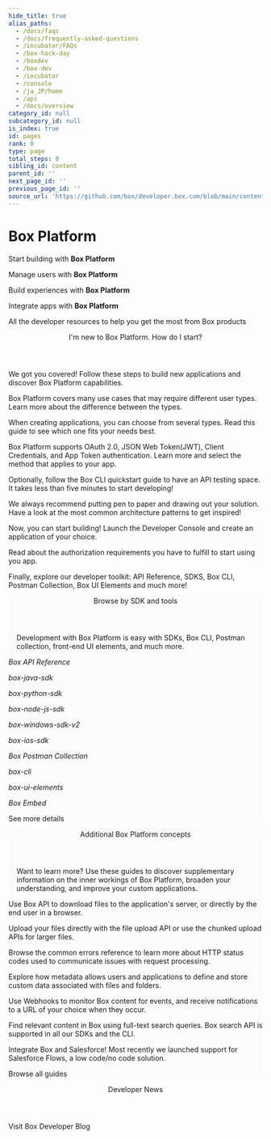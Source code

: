 ```yaml
---
hide_title: true
alias_paths:
  - /docs/faqs
  - /docs/frequently-asked-questions
  - /incubator/FAQs
  - /box-hack-day
  - /boxdev
  - /box-dev
  - /incubator
  - /console
  - /ja_JP/home
  - /api
  - /docs/overview
category_id: null
subcategory_id: null
is_index: true
id: pages
rank: 0
type: page
total_steps: 0
sibling_id: content
parent_id: ''
next_page_id: ''
previous_page_id: ''
source_url: 'https://github.com/box/developer.box.com/blob/main/content/pages/index.md'
---
```

# Box Platform

<Banner>

<BannerTitle>

Start building with **Box Platform**

</BannerTitle>

<BannerTitle>

Manage users with **Box Platform**

</BannerTitle>

<BannerTitle>

Build experiences with **Box Platform**

</BannerTitle>

<BannerTitle>

Integrate apps with **Box Platform**

</BannerTitle>

All the developer resources to help you get the most from Box products

</Banner>

<!-- <Centered wide>

<Header to='/guides' centered>

Guides

</Header>

<GuidesList>

Get started, learn tips and tricks, and discover how to use the Box
Platform API with our comprehensive guides. Here are six of the most used
guides to get you started.

<GuideList href='/guides/authentication/'>

Authentication

</GuideList>

<GuideList href='/guides/cli/quick-start/'>

CLI Quick Start

</GuideList>

<GuideList href='/guides/tooling/postman/quick-start/'>

Postman Quick Start

</GuideList>

<GuideList href='/guides/api-calls/permissions-and-errors/common-errors/'>

Common Errors

</GuideList>

<GuideList href='/guides/api-calls/pagination/offset-based/'>

API Pagination

</GuideList>

<GuideList href='/guides/embed/ui-elements/'>

UI Elements

</GuideList>

</GuidesList>

<More to='/guides' right>

More Guides

</More>

</Centered>

 -->

<Centered wide id="start-with-box-platform" >

<Header centered>

I'm new to Box Platform. How do I start?

</Header>

We got you covered! Follow these steps to build
new applications and discover Box Platform capabilities.

<TileGrid>

<Tile type="users" title="1. Explore user types" href="/guides/getting-started/user-types/">

Box Platform covers many use cases
that may require different user types.
Learn more about the
difference between the types.

</Tile>

<Tile type="apps" title="2. Understand application types" href="/guides/applications/select/">

When creating applications, you can choose from several types.
Read this guide to see which one fits your needs best.

</Tile>

<Tile type="authentication" title="3. Learn authentication methods" href="/guides/authentication/select/">

Box Platform supports OAuth 2.0, JSON Web Token(JWT), Client
Credentials, and App Token authentication. Learn more and
select the method that applies to your app.

</Tile>

<Tile type="cli" title="4. Set up Box CLI" href="/guides/cli/quick-start/">

Optionally, follow the Box CLI quickstart
guide to have an API testing space. It takes less than
five minutes to start developing!

</Tile>

<Tile type="architecture" title="5. Create an architecture pattern" href="/guides/getting-started/architecture-patterns/">

We always recommend putting pen to paper and drawing out your solution.
Have a look at the most common architecture patterns to get inspired!

</Tile>

<Tile type="create" title="6. Create the application" href="https://app.box.com/developers/console">

Now, you can start building! Launch the Developer Console and create an
application of your choice.

</Tile>

<Tile type="authorize" title="7. Authorize the application" href="/guides/authorization/">

Read about the authorization requirements you have to
fulfill to start using you app.

</Tile>

<Tile type="code" title="8. Start coding" href="#sdks-and-tools">

Finally, explore our developer toolkit: API Reference,
SDKS, Box CLI, Postman Collection, Box UI Elements and much more!

</Tile>

</TileGrid>

</Centered>

<Centered wide>

<FeaturedBoard type="community" >

</FeaturedBoard>

</Centered>

<section id="sdks-and-tools" style="background-color: #FBFBFB;">

<div style="padding: 0 16px">

<Header centered>

Browse by SDK and tools

</Header>

Development with Box Platform is easy with SDKs,
Box CLI, Postman collection,
front-end UI elements, and much more.

</div>

<TileSlider>

<Tile type="box-orange" title="API Reference" href="/reference/">

  *Box API Reference*

</Tile>

<Tile type="java" title="Java SDK" href="https://github.com/box/box-java-sdk#readme">

  *box-java-sdk*

</Tile>

<Tile type="python" title="Python SDK" href="https://github.com/box/box-python-sdk#readme">

  *box-python-sdk*

</Tile>

<Tile type="node" title="Node.js SDK" href="https://github.com/box/box-node-sdk#readme">

  *box-node-js-sdk*

</Tile>

<Tile type="net" title=".NET SDK" href="https://github.com/box/box-windows-sdk-v2#readme">

  *box-windows-sdk-v2*

</Tile>

<Tile type="tool" title="iOS SDK" href="https://github.com/box/box-ios-sdk#readme">

  *box-ios-sdk*

</Tile>

<Tile type="tool" title="Postman collection" href="/guides/tooling/postman">

  *Box Postman Collection*

</Tile>

<Tile type="box-orange" title="Box CLI" href="/guides/cli/">

  *box-cli*

</Tile>

<Tile type="box-orange" title="Box UI Elements" href="/guides/embed/ui-elements/">

  *box-ui-elements*

</Tile>

<Tile type="box-orange" title="Box Embed" href="/guides/embed/box-embed/">

  *Box Embed*

</Tile>

</TileSlider>

<More to='/sdks-and-tools/' center>

See more details

</More>

</section>

<!-- <Dark>

<Centered wide>

<Header to='/sdks-and-tools' centered>

SDKS & Tools

</Header>

<SDKS>

Development with Box Platform is made easier with SDKs for your
programming language, a command line interface, front-end UI elements,
and much more.

<SDK language='python' href='https://github.com/box/box-python-sdk'>

Python SDK

</SDK>

<SDK language='java' href='https://github.com/box/box-java-sdk'>

Java SDK

</SDK>

<SDK language='node' href='https://github.com/box/box-node-sdk'>

Node SDK

</SDK>

<SDK language='dotnet' href='https://github.com/box/box-windows-sdk'>

Windows .NET SDK

</SDK>

<SDK language='cli' href='https://github.com/box/boxcli'>

Box CLI

</SDK>

<SDK language='uielements' href='https://github.com/box/box-ui-elements'>

UI Elements

</SDK>

</SDKS>

<More to='/sdks-and-tools' right>

More SDKs & Tools

</More>

</Centered>

</Dark>

 -->

<Centered wide>

<FeaturedBoard type="sampleCode" >

</FeaturedBoard>

</Centered>

<section id="additional-box-platform-concepts" style="background-color: #FBFBFB;">

<div style="padding: 0 16px">

<Header centered>

Additional Box Platform concepts

</Header>

Want to learn more?
Use these guides to discover supplementary information on the inner
workings of Box Platform, broaden your understanding, and improve
your custom applications.

</div>

<TileSlider>

<Tile type="guide" title="Downloads" href="/guides/downloads/">

Use Box API to download files to the application's
server, or directly by the end user in a browser.

</Tile>

<Tile type="guide" title="Uploads" href="/guides/uploads/">

Upload your files directly with the file upload API or
use the chunked upload APIs for larger files.

</Tile>

<Tile type="guide" title="Errors" href="/guides/api-calls/permissions-and-errors/common-errors/">

Browse the common errors reference to learn more about
HTTP status codes used to communicate issues with request processing.

</Tile>

<Tile type="guide" title="Metadata" href="/guides/metadata/">

Explore how metadata allows users and applications to
define and store custom data associated with files and folders.

</Tile>

<Tile type="guide" title="Webhooks" href="/guides/webhooks/">

Use Webhooks to monitor Box content for events,
and receive notifications to a URL of your choice when they occur.

</Tile>

<Tile type="guide" title="Search" href="/guides/search/">

Find relevant content in Box using full-text
search queries. Box search API is supported
in all our SDKs and the CLI.

</Tile>

<Tile type="guide" title="Salesforce" href="/guides/tooling/salesforce-toolkit/">

Integrate Box and Salesforce! Most
recently we launched support for Salesforce Flows, a low code/no code
solution.

</Tile>

</TileSlider>

<More to='/guides/' center>

Browse all guides

</More>

</section>

<Centered wide>

<Header to='https://medium.com/box-developer-blog' centered>

Developer News

</Header>

<BlogCards >

</BlogCards>

<More to='https://medium.com/box-developer-blog' centered>

Visit Box Developer Blog

</More>

</Centered>